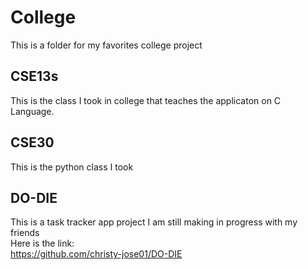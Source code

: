 # College
This is a folder for my favorites college project

## CSE13s
This is the class I took in college that teaches the applicaton on C Language.

## CSE30
This is the python class I took

## DO-DIE
This is a task tracker app project I am still making in progress with my friends <br>
Here is the link: <br>
https://github.com/christy-jose01/DO-DIE
